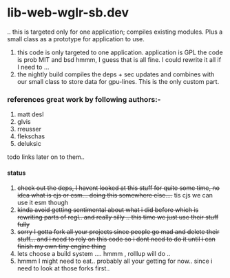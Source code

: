 # lib-web-wglr-sb.dev
.. this is targeted only for one application; compiles existing modules. Plus a small class as a prototype for application to use.

1) this code is only targeted to one application. application is GPL the code is prob MIT and bsd hmmm, I guess that is all fine. I could rewrite it all if I need to ... 
2) the nightly build compiles the deps + sec updates and combines with our small class to store data for gpu-lines. This is the only custom part. 

### references great work by following authors:-

1) matt desl
2) glvis
3) rreusser
4) flekschas
5) deluksic

todo links later on to them.. 

#### status

1) ~~check out the deps, I havent looked at this stuff for quite some time, no idea what is cjs or esm... doing this somewhere else....~~ tis cjs we can use it esm though
2) ~~kinda avoid getting sentimental about what i did before which is rewriting parts of regl.. and really silly .. this time we just use their stuff fully~~
3) ~~sorry I gotta fork all your projects since people go mad and delete their stuff...  and i need to rely on this code so i dont need to do it until i can finish my own tiny engine thing~~
4) lets choose a build system .... hmmm , rolllup will do ..
5) hmmm I might need to eat.. probably all your getting for now.. since i need to look at those forks first.. 
